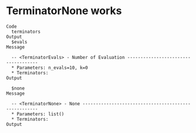 # TerminatorNone works

    Code
      terminators
    Output
      $evals
    Message
      
      -- <TerminatorEvals> - Number of Evaluation ------------------------------------
      * Parameters: n_evals=10, k=0
      * Terminators:
    Output
      
      $none
    Message
      
      -- <TerminatorNone> - None -----------------------------------------------------
      * Parameters: list()
      * Terminators:
    Output
      

